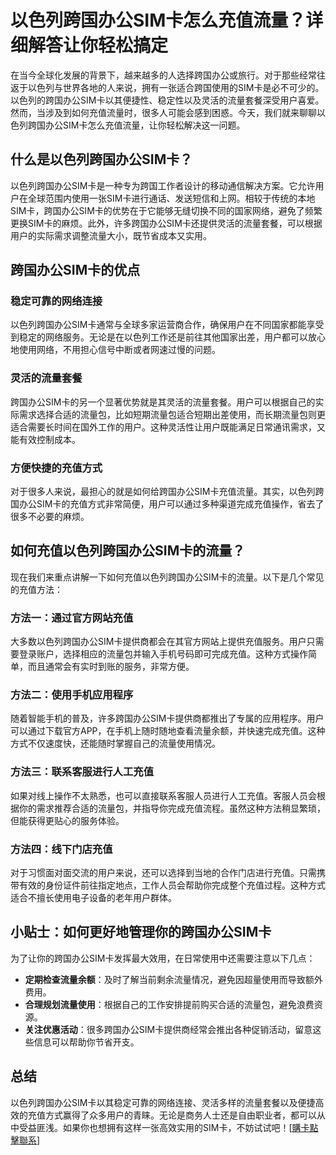 # 以色列跨国办公SIM卡怎么充值流量？详细解答让你轻松搞定

在当今全球化发展的背景下，越来越多的人选择跨国办公或旅行。对于那些经常往返于以色列与世界各地的人来说，拥有一张适合跨国使用的SIM卡是必不可少的。以色列的跨国办公SIM卡以其便捷性、稳定性以及灵活的流量套餐深受用户喜爱。然而，当涉及到如何充值流量时，很多人可能会感到困惑。今天，我们就来聊聊以色列跨国办公SIM卡怎么充值流量，让你轻松解决这一问题。

## 什么是以色列跨国办公SIM卡？

以色列跨国办公SIM卡是一种专为跨国工作者设计的移动通信解决方案。它允许用户在全球范围内使用一张SIM卡进行通话、发送短信和上网。相较于传统的本地SIM卡，跨国办公SIM卡的优势在于它能够无缝切换不同的国家网络，避免了频繁更换SIM卡的麻烦。此外，许多跨国办公SIM卡还提供灵活的流量套餐，可以根据用户的实际需求调整流量大小，既节省成本又实用。

## 跨国办公SIM卡的优点

### 稳定可靠的网络连接

以色列跨国办公SIM卡通常与全球多家运营商合作，确保用户在不同国家都能享受到稳定的网络服务。无论是在以色列工作还是前往其他国家出差，用户都可以放心地使用网络，不用担心信号中断或者网速过慢的问题。

### 灵活的流量套餐

跨国办公SIM卡的另一个显著优势就是其灵活的流量套餐。用户可以根据自己的实际需求选择合适的流量包，比如短期流量包适合短期出差使用，而长期流量包则更适合需要长时间在国外工作的用户。这种灵活性让用户既能满足日常通讯需求，又能有效控制成本。

### 方便快捷的充值方式

对于很多人来说，最担心的就是如何给跨国办公SIM卡充值流量。其实，以色列跨国办公SIM卡的充值方式非常简便，用户可以通过多种渠道完成充值操作，省去了很多不必要的麻烦。

## 如何充值以色列跨国办公SIM卡的流量？

现在我们来重点讲解一下如何充值以色列跨国办公SIM卡的流量。以下是几个常见的充值方法：

### 方法一：通过官方网站充值

大多数以色列跨国办公SIM卡提供商都会在其官方网站上提供充值服务。用户只需要登录账户，选择相应的流量包并输入手机号码即可完成充值。这种方式操作简单，而且通常会有实时到账的服务，非常方便。

### 方法二：使用手机应用程序

随着智能手机的普及，许多跨国办公SIM卡提供商都推出了专属的应用程序。用户可以通过下载官方APP，在手机上随时随地查看流量余额，并快速完成充值。这种方式不仅速度快，还能随时掌握自己的流量使用情况。

### 方法三：联系客服进行人工充值

如果对线上操作不太熟悉，也可以直接联系客服人员进行人工充值。客服人员会根据你的需求推荐合适的流量包，并指导你完成充值流程。虽然这种方法稍显繁琐，但能获得更贴心的服务体验。

### 方法四：线下门店充值

对于习惯面对面交流的用户来说，还可以选择到当地的合作门店进行充值。只需携带有效的身份证件前往指定地点，工作人员会帮助你完成整个充值过程。这种方式适合不擅长使用电子设备的老年用户群体。

## 小贴士：如何更好地管理你的跨国办公SIM卡

为了让你的跨国办公SIM卡发挥最大效用，在日常使用中还需要注意以下几点：

- **定期检查流量余额**：及时了解当前剩余流量情况，避免因超量使用而导致额外费用。
- **合理规划流量使用**：根据自己的工作安排提前购买合适的流量包，避免浪费资源。
- **关注优惠活动**：很多跨国办公SIM卡提供商经常会推出各种促销活动，留意这些信息可以帮助你节省开支。

## 总结

以色列跨国办公SIM卡以其稳定可靠的网络连接、灵活多样的流量套餐以及便捷高效的充值方式赢得了众多用户的青睐。无论是商务人士还是自由职业者，都可以从中受益匪浅。如果你也想拥有这样一张高效实用的SIM卡，不妨试试吧！[[購卡點擊聯系](https://t.me/s/esim1088)]